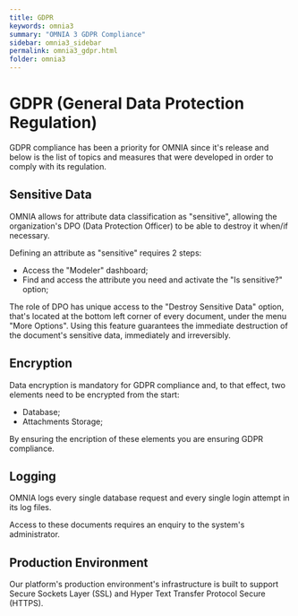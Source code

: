 ```yaml
---
title: GDPR
keywords: omnia3
summary: "OMNIA 3 GDPR Compliance"
sidebar: omnia3_sidebar
permalink: omnia3_gdpr.html
folder: omnia3
---
```


# GDPR (General Data Protection Regulation)

GDPR compliance has been a priority for OMNIA since it's release and below is the list of topics and measures that were developed in order to comply with its regulation.

## Sensitive Data

OMNIA allows for attribute data classification as "sensitive", allowing the organization's DPO (Data Protection Officer) to be able to destroy it when/if necessary.

Defining an attribute as "sensitive" requires 2 steps:

 - Access the "Modeler" dashboard;
 - Find and access the attribute you need and activate the "Is sensitive?" option;
 
The role of DPO has unique access to the "Destroy Sensitive Data" option, that's located at the bottom left corner of every document, under the menu "More Options". Using this feature guarantees the immediate destruction of the document's sensitive data, immediately and irreversibly.
 
## Encryption

Data encryption is mandatory for GDPR compliance and, to that effect, two elements need to be encrypted from the start:

- Database;
- Attachments Storage;

By ensuring the encription of these elements you are ensuring GDPR compliance. 

## Logging

OMNIA logs every single database request and every single login attempt in its log files.

Access to these documents requires an enquiry to the system's administrator.

## Production Environment

Our platform's production environment's infrastructure is built to support Secure Sockets Layer (SSL) and Hyper Text Transfer Protocol Secure (HTTPS).
